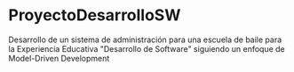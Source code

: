 # ProyectoDesarrolloSW
Desarrollo de un sistema de administración para una escuela de baile para la Experiencia Educativa "Desarrollo de Software" siguiendo un enfoque de
Model-Driven Development
